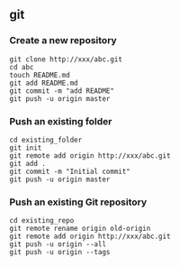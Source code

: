## git

### Create a new repository

```
git clone http://xxx/abc.git
cd abc
touch README.md
git add README.md
git commit -m "add README"
git push -u origin master
```

### Push an existing folder

```
cd existing_folder
git init
git remote add origin http://xxx/abc.git
git add .
git commit -m "Initial commit"
git push -u origin master
```

### Push an existing Git repository

```
cd existing_repo
git remote rename origin old-origin
git remote add origin http://xxx/abc.git
git push -u origin --all
git push -u origin --tags
```
